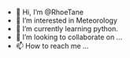 - 👋 Hi, I’m @RhoeTane
- 👀 I’m interested in Meteorology
- 🌱 I’m currently learning python.
- 💞️ I’m looking to collaborate on ...
- 📫 How to reach me ...

<!---
RhoeTane/RhoeTane is a ✨ special ✨ repository because its `README.md` (this file) appears on your GitHub profile.
You can click the Preview link to take a look at your changes.
--->
